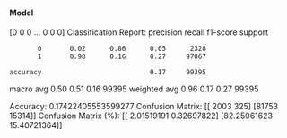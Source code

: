#### Model
[0 0 0 ... 0 0 0]
Classification Report:
              precision    recall  f1-score   support

           0       0.02      0.86      0.05      2328
           1       0.98      0.16      0.27     97067

    accuracy                           0.17     99395
   macro avg       0.50      0.51      0.16     99395
weighted avg       0.96      0.17      0.27     99395

Accuracy: 0.17422405553599277
Confusion Matrix:
[[ 2003   325]
 [81753 15314]]
Confusion Matrix (%):
[[ 2.01519191  0.32697822]
 [82.25061623 15.40721364]]
